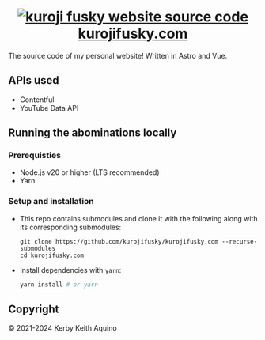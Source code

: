 <h1 align="center">
  <a href="https://kurojifusky.com">
    <img alt="kuroji fusky website source code" src="https://github.com/kuroji-fusky/kurojifusky.com/assets/94678583/e9d6cb23-7061-45f1-8a4f-b45b20617cb6">
  </a>
  <a href="https://kurojifusky.com">kurojifusky.com</a>
</h1>

The source code of my personal website! Written in Astro and Vue.

## APIs used

- Contentful
- YouTube Data API

## Running the abominations locally

### Prerequisties

- Node.js v20 or higher (LTS recommended)
- Yarn

### Setup and installation

- This repo contains submodules and clone it with the following along with its corresponding submodules:

  ```console
  git clone https://github.com/kurojifusky/kurojifusky.com --recurse-submodules
  cd kurojifusky.com
  ```

- Install dependencies with `yarn`:

  ```ps1
  yarn install # or yarn
  ```

## Copyright

© 2021-2024 Kerby Keith Aquino
